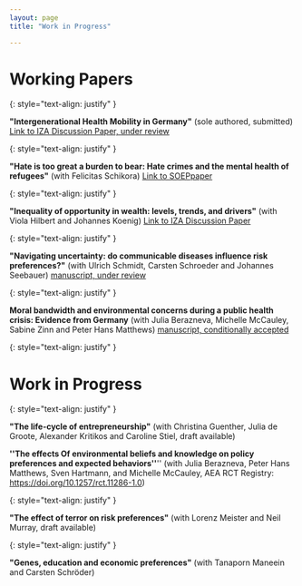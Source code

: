 ```yaml
---
layout: page
title: "Work in Progress"

---
```


# Working Papers

{: style="text-align: justify" }

**"Intergenerational Health Mobility in Germany"** (sole authored, submitted) [Link to IZA Discussion Paper, under review](https://docs.iza.org/dp16567.pdf)

{: style="text-align: justify" }

**"Hate is too great a burden to bear: Hate crimes and the mental health of refugees"** (with Felicitas Schikora) [Link to SOEPpaper](https://www.diw.de/de/diw_01.c.817746.de/publikationen/soeppapers/2021_1130/hate_is_too_great_a_burden_to_bear__hate_crimes_and_the_mental_health_of_refugees.html)

{: style="text-align: justify" }

**"Inequality of opportunity in wealth: levels, trends, and drivers"** (with Viola Hilbert and Johannes Koenig) [Link to IZA Discussion Paper](https://docs.iza.org/dp16488.pdf)

{: style="text-align: justify" }


**"Navigating uncertainty: do communicable diseases influence risk preferences?"** (with Ulrich Schmidt, Carsten Schroeder and Johannes Seebauer) [manuscript, under review](https://github.com/dangraeber/academic_site/tree/gh-pages/assets/covid_risk.pdf)

{: style="text-align: justify" }

**Moral bandwidth and environmental concerns during a public health crisis: Evidence from Germany** (with Julia Berazneva, Michelle McCauley, Sabine Zinn and Peter Hans Matthews) [manuscript, conditionally accepted](https://github.com/dangraeber/academic_site/tree/gh-pages/assets/covid_env_pref.pdf)


{: style="text-align: justify" }

# Work in Progress

{: style="text-align: justify" }

**"The life-cycle of entrepreneurship"** (with Christina Guenther, Julia de Groote, Alexander Kritikos and Caroline Stiel, draft available)

**''The effects Of environmental beliefs and knowledge on policy preferences and expected behaviors''**'' (with Julia Berazneva, Peter Hans Matthews, Sven Hartmann, and Michelle McCauley, AEA RCT Registry: https://doi.org/10.1257/rct.11286-1.0)

{: style="text-align: justify" }

**"The effect of terror on risk preferences"** (with Lorenz Meister and Neil Murray, draft available)

{: style="text-align: justify" }

**"Genes, education and economic preferences"** (with Tanaporn Maneein and Carsten Schröder)
